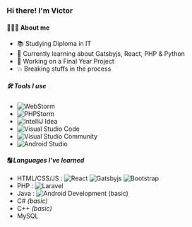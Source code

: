 ### Hi there! I'm Victor

#### 👨🏻‍💻 About me
- 📚 Studying Diploma in IT
- 📖 Currently learning about Gatsbyjs, React, PHP & Python
- 🚧 Working on a Final Year Project
- 💥 Breaking stuffs in the process

##### 🛠 Tools I use
- ![WebStorm](https://img.shields.io/badge/WebStorm--blue?style=flat-square&logo=webstorm)
- ![PHPStorm](https://img.shields.io/badge/PHPStorm--purple?style=flat-square&logo=jetbrains)
- ![IntelliJ Idea](https://img.shields.io/badge/IntelliJ%20IDEA--red?style=flat-square&logo=intellij-idea)
- ![Visual Studio Code](https://img.shields.io/badge/Visual%20Studio%20Code--blue?style=flat-square&logo=visual-studio-code)
- ![Visual Studio Community](https://img.shields.io/badge/Visual%20Studio%20Community--purple?style=flat-square&logo=visual-studio)
- ![Android Studio](https://img.shields.io/badge/Android%20Studio%20(rarely%20used)--brightgreen?style=flat-square&logo=android-studio)

##### 🔠 Languages I've learned
- HTML/CSS/JS : ![React](https://img.shields.io/badge/React--blue?style=flat-square&logo=react) ![Gatsbyjs](https://img.shields.io/badge/Gatsbyjs--purple?style=flat-square&logo=gatsby) ![Bootstrap](https://img.shields.io/badge/Bootstrap--purple?style=flat-square&logo=bootstrap)
- PHP : ![Laravel](https://img.shields.io/badge/Laravel--red?style=flat-square&logo=laravel)
- Java : ![Android Development (basic)](https://img.shields.io/badge/Android%20Development%20(basic)--green?style=flat-square&logo=android)
- C# *(basic)*
- C++ *(basic)*
- MySQL
